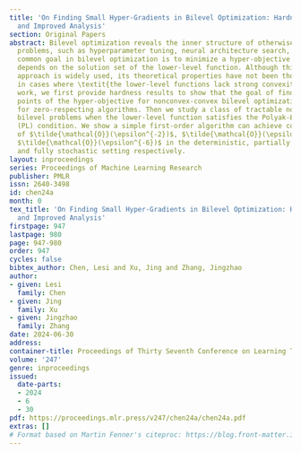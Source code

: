 ```yaml
---
title: 'On Finding Small Hyper-Gradients in Bilevel Optimization: Hardness Results
  and Improved Analysis'
section: Original Papers
abstract: Bilevel optimization reveals the inner structure of otherwise oblique optimization
  problems, such as hyperparameter tuning, neural architecture search, and meta-learning.  A
  common goal in bilevel optimization is to minimize a hyper-objective that implicitly
  depends on the solution set of the lower-level function. Although this hyper-objective
  approach is widely used, its theoretical properties have not been thoroughly investigated
  in cases where \textit{the lower-level functions lack strong convexity}.  In this
  work, we first provide hardness results to show that the goal of finding stationary
  points of the hyper-objective for nonconvex-convex bilevel optimization can be intractable
  for zero-respecting algorithms. Then we study a class of tractable nonconvex-nonconvex
  bilevel problems when the lower-level function satisfies the Polyak-Ł{}ojasiewicz
  (PL) condition. We show a simple first-order algorithm can achieve complexity bounds
  of $\tilde{\mathcal{O}}(\epsilon^{-2})$, $\tilde{\mathcal{O}}(\epsilon^{-4})$ and
  $\tilde{\mathcal{O}}(\epsilon^{-6})$ in the deterministic, partially stochastic,
  and fully stochastic setting respectively.
layout: inproceedings
series: Proceedings of Machine Learning Research
publisher: PMLR
issn: 2640-3498
id: chen24a
month: 0
tex_title: 'On Finding Small Hyper-Gradients in Bilevel Optimization: Hardness Results
  and Improved Analysis'
firstpage: 947
lastpage: 980
page: 947-980
order: 947
cycles: false
bibtex_author: Chen, Lesi and Xu, Jing and Zhang, Jingzhao
author:
- given: Lesi
  family: Chen
- given: Jing
  family: Xu
- given: Jingzhao
  family: Zhang
date: 2024-06-30
address:
container-title: Proceedings of Thirty Seventh Conference on Learning Theory
volume: '247'
genre: inproceedings
issued:
  date-parts:
  - 2024
  - 6
  - 30
pdf: https://proceedings.mlr.press/v247/chen24a/chen24a.pdf
extras: []
# Format based on Martin Fenner's citeproc: https://blog.front-matter.io/posts/citeproc-yaml-for-bibliographies/
---
```

